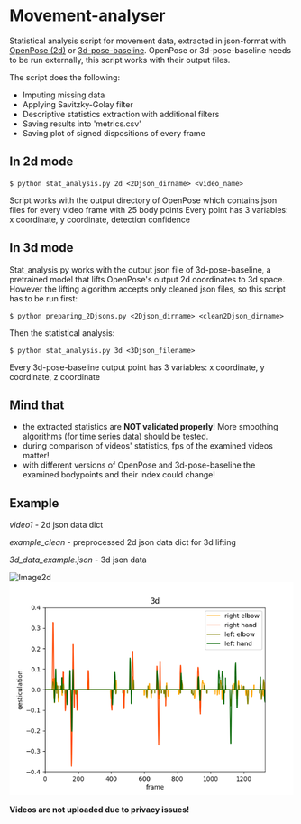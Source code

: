 # Movement-analyser

Statistical analysis script for movement data, extracted in json-format with [OpenPose (2d)](https://github.com/CMU-Perceptual-Computing-Lab/openpose) or [3d-pose-baseline](https://github.com/una-dinosauria/3d-pose-baseline). OpenPose or 3d-pose-baseline needs to be run externally, this script works with their output files.

The script does the following:
- Imputing missing data
- Applying Savitzky-Golay filter
- Descriptive statistics extraction with additional filters
- Saving results into 'metrics.csv'
- Saving plot of signed dispositions of every frame

## In 2d mode
    $ python stat_analysis.py 2d <2Djson_dirname> <video_name>
Script works with the output directory of OpenPose which contains json files for every video frame with 25 body points
Every point has 3 variables: x coordinate, y coordinate, detection confidence
    
## In 3d mode
Stat_analysis.py works with the output json file of 3d-pose-baseline, a pretrained model that lifts OpenPose's output 2d coordinates to 3d space.
However the lifting algorithm accepts only cleaned json files, so this script has to be run first:

    $ python preparing_2Djsons.py <2Djson_dirname> <clean2Djson_dirname>

Then the statistical analysis:

    $ python stat_analysis.py 3d <3Djson_filename>

Every 3d-pose-baseline output point has 3 variables: x coordinate, y coordinate, z coordinate

## Mind that
- the extracted statistics are **NOT validated properly**! More smoothing algorithms (for time series data) should be tested.
- during comparison of videos' statistics, fps of the examined videos matter! 
- with different versions of OpenPose and 3d-pose-baseline the examined bodypoints and their index could change! 

## Example
*video1* - 2d json data dict

*example_clean* - preprocessed 2d json data dict for 3d lifting 

*3d_data_example.json* - 3d json data

![Image2d](/Signed_avg_disp_2d_neni_exp03.png)
![Image3d](/Signed_avg_disp_3d.png)

**Videos are not uploaded due to privacy issues!**
